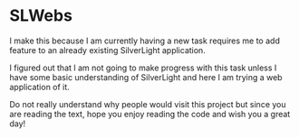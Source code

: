 # SLWebs
I make this because I am currently having a new task requires me to add feature to an already existing SilverLight application.

I figured out that I am not going to make progress with this task unless I have some basic understanding of SilverLight and here I am trying a web application of it.

Do not really understand why people would visit this project but since you are reading the text, hope you enjoy reading the code and wish you a great day!
